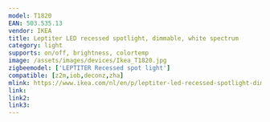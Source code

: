 ```yaml
---
model: T1820
EAN: 503.535.13
vendor: IKEA
title: Leptiter LED recessed spotlight, dimmable, white spectrum
category: light
supports: on/off, brightness, colortemp
image: /assets/images/devices/Ikea_T1820.jpg
zigbeemodel: ['LEPTITER Recessed spot light']
compatible: [z2m,iob,deconz,zha]
mlink: https://www.ikea.com/nl/en/p/leptiter-led-recessed-spotlight-dimmable-white-spectrum-50353513/ 
link: 
link2: 
link3: 
---
```

